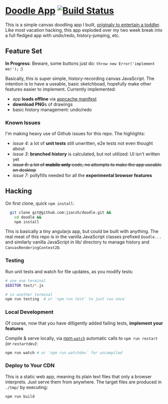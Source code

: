 # [Doodle App](https://study.j.zac.sh/doodle) [![Build Status](https://travis-ci.org/jzacsh/doodle.svg)](https://travis-ci.org/jzacsh/doodle)
This is a simple canvas doodling app I built, [originaly to entertain a
toddler](http://goo.gl/bPihNp). Like most vacation hacking, this app exploded
over my two week break into a full fledged app with undo/redo, history-jumping,
etc.

## Feature Set
**In Progress**: Beware, some buttons just do: `throw new Error('implement me!');` :)

Basically, this is super simple, history-recording canvas JavaScript. The intention is to have a useable, basic sketchboad, hopefully make other features easier to implement. Currently implemented:
- app **loads offline** via [appcache manifest](https://github.com/jzacsh/doodle/blob/a826f24401aa6db13ed47c3187cfc2abfebfbb68/doodle-cache.manifest)
- **download PNG**s of drawings
- basic history management: undo/redo

### Known Issues
I'm making heavy use of Github issues for this repo. The highlights:
- *issue 4*: a lot of **unit tests** still unwritten, e2e tests not even thought about
- *issue 3*: **branched history** is calculated, but not utilized: UI isn't written yet
- ~~*issue 6*: a lot of **mobile only** code, no attempts to make the app useable on desktop~~
- *issue 7*: pollyfills needed for all the **experimental browser features**

## Hacking
On first clone, quick `npm install`:
```bash
  git clone git@github.com:jzacsh/doodle.git &&
    cd doodle &&
    npm install
```

This is basically a tiny angularjs app, but could be built with anything. The real meat of this repo is in the vanilla JavaScript classes prefixed `Doodle...` and similarly vanilla JavaScript in lib/ directory to manage history and `CanvasRenderingContext2D`.

### Testing
Run unit tests and watch for file updates, as you modify tests:
```bash
# one one terminal
$EDITOR test/*.js

# in another terminal
npm run testing  # or `npm run test` to just run once
```

### Local Development
Of course, now that you have dilligently added failing tests, **implement your features**

Compile & serve locally, via [npm `watch`](https://www.npmjs.com/package/watch) automatic calls to `npm run restart` _(or `restartdev`)_:
```bash
npm run watch # or `npm run watchdev` for uncompiled
```

### Deploy to Your CDN
This is a static web app, meaning its plain text files that only a browser
interprets. Just serve them from anywhere. The target files are produced in
`./tmp/` by executing:
```bash
npm run build
```
